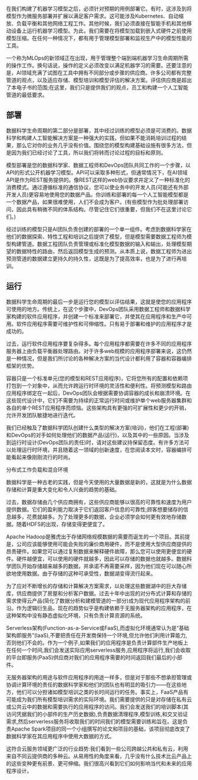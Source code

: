 

<!--
 * @version:
 * @Author:  StevenJokess https://github.com/StevenJokess
 * @Date: 2020-12-06 18:27:08
 * @LastEditors:  StevenJokess https://github.com/StevenJokess
 * @LastEditTime: 2020-12-06 18:34:47
 * @Description:
 * @TODO::
 * @Reference:https://learning.oreilly.com/library/view/agile-ai/9781492074984/ch02.html#the_machine_learning_life_cycle
-->

在我们构建了机器学习模型之后，必须针对预期的用例部署它。有时，这涉及到将模型作为微服务部署并扩展以满足客户需求。这可能涉及Kubernetes、自动缩放、负载平衡和其他网络工程工作。其他时候，我们必须直接在智能手机和其他移动设备上运行机器学习模型。为此，我们需要在将模型加载到嵌入式硬件之前使用模型压缩。在任何一种情况下，都有用于管理模型部署和监视生产中的模型性能的工具。

一个称为MLOps的新领域正在出现，用于管理整个端到端机器学习生命周期所需的操作工作。换句话说，操作的定义必须改变以满足机器学习的需要。还要注意的是，AI领域充满了试图在工具中拥有不同部分或步骤的供应商。许多公司都有完整管道的观点，以及适应存储、模型培训和模型评估的解决方案。评估供应商是超出了本电子书的范围;在这里，我们只是提供我们的观点，员工和构建一个人工智能管道的最低要求。

## 部署

数据科学生命周期的第二部分是部署，其中经过训练的模型必须是可消费的。数据科学和构建人工智能解决方案是一种强大的实践，但如果不能消耗培训过程的结果，那么它对你的业务几乎没有价值。围绕您的模型构建基础设施有很多方法，但是因为我们已经讨论了工具，所以我们将转而讨论过程的目标和原则。

模型部署是您的数据科学家、数据工程师和DevOps团队共同工作的一个步骤，以API的形式公开机器学习模型。API可以采取多种形式，但通常情况下，在AI领域API是作为REST服务提供的。像REST这样的web协议要求并定义了一种标准化的消费模式。通过遵循标准的通信协议，您可以使业务中的开发人员(可能还有外部开发人员)更容易地使用您的数据产品。你训练和部署的每一个人工智能模型都是一个数据产品，如果很难使用，人们不会成为客户。(有些模型作为批处理部署访问，因此具有稍微不同的体系结构。尽管记住它们很重要，但我们不在这里讨论它们。)

经过训练的模型只是AI团队负责创建的部署的一个单一组件。考虑到数据科学家在他们的数据探索、特性工程和培训之后提供了模型，但是模型需要数据工程师为模型构建管道。数据工程团队负责管理或标准化模型数据的输入和输出，处理模型期望的数据特性的路由，然后返回模型生成的预测。从本质上说，数据工程师为进出预测管道的数据建立更持久的持久性，这既是为了提高效率，也是为了进行再培训。


## 运行

数据科学生命周期的最后一步是运行您的模型以评估结果，这就是使您的应用程序可使用的地方。传统上，在这个步骤中，DevOps团队采用数据工程师和数据科学家构建的软件应用程序，并创建一个标准来部署它，并使其在应用程序和生产中可用。软件应用程序需要可维护性和可伸缩性。只有易于部署和维护的应用程序才是成功的。

过去，运行软件应用程序要复杂得多。每个应用程序都需要在许多不同的应用程序服务器上由负载平衡器处理路由。对于许多web规模的应用程序部署来说，这仍然是一种情况，但是我们所讨论的各种解决方案的当代设计都利用了容器和容器编排框架的优势。

容器只是一个标准单元(您的模型和REST应用程序)，它将您所有的配置和依赖项打包到一个对象中，从而允许跨运行时环境的灵活性和便利性。将预测模型和路由应用程序绑定在一起后，DevOps团队会根据需要协调容器的成长和崩溃环境。在这些现代设计中，它们不需要为持续的正常运行时间或维护单个web服务器集群和各自的单个REST应用程序而烦恼。这些架构具有更强的可扩展性和更少的开销，允许开发团队敏捷地进行迭代。

我们已经触及了数据科学团队创建什么类型的解决方案(培训)，他们在工程(部署)和DevOps的对手如何处理他们的数据产品(运行)，以及其中的一些原因。当涉及到运行时设计(DevOps团队的责任)时，请对这些建议持保留态度。有许多方法可以处理运行时环境，并且随着这一领域的创新速度，在您阅读本文时，容器编排可能看起来像刚刚流行的时尚。


分布式工作负载和混合环境

数据科学是一种古老的实践，但是今天使用的大量数据是新的，这就是为什么数据存储和计算是重大变化和令人兴奋的趋势的基础。

过去，数据存储由几个供应商拥有，这些供应商能够以很高的可靠性和速度为用户提供数据。它们的盈利能力取决于它们返回客户信息的可靠性;顾客想要储存的信息越多，花费就越多。为了处理更多的数据，企业必须学会如何更有效地存储数据。随着HDFS的出现，存储变得更便宜了。

Apache Hadoop是雅虎出于存储网络规模数据的需要而诞生的一个项目。其前提是，公司应该能够使用可能会失败的廉价商用硬件，而不是使用大型供应商提供的昂贵硬件。如果您可以通过复制数据来解释硬件故障，那么您可以使用更便宜的硬件。硬件越便宜，可以使用的硬件就越多，因此可以存储的数据也就越多。数据科学团队开始存储越来越多的数据，并承诺不再需要采样，因为他们现在可以随心所欲地使用数据。由于存储的这种可承受性，数据湖变得流行起来。

为了应对不断增长的存储和计算解决方案需求，以处理这些数据湖中的巨大存储库，供应商提供了房屋和分析客户数据。过去十年中出现的对分布式计算和存储的需求使得云产品(简化了数据分析和建模管道的一部分)成为现代应用程序架构的前沿。作为逻辑衍生品，现在的趋势似乎是构建依赖于无服务器架构的应用程序，在这种架构中没有静态虚拟化环境，只有负责计算资源的系统。

Serverless架构(Function-as-a-Service或FaaS),而虚拟化环境通常认为是“基础架构即服务”(IaaS),不要把责任在开发商保持一个环境,但允许他们利用计算能力,否则他们不会的。作为一个例子,如果我们的应用程序是负责计算部件生产地板上在任何一个时间,我们会发送实际应用serverless服务,应用程序将运行,我们会收取的平台即服务(PaaS)供应商对我们的应用程序需要的时间返回我们最后的小部件。

无服务器架构的用途与软件应用程序的用途一样多，但是对于那些不想承担管理或协调计算环境的责任的数据科学家和他们的团队也有明显的吸引力——在这些地方，他们可以分担诸如模型培训之类的长时间运行的任务。事实上，FaaS产品有可能成为我们所有模型培训需求的实际环境。我们需要提供的只是对存储在私有云或公共云中的数据和需要执行的应用程序的访问。我们会发送我们的培训脚本(其访问凭据我们的小部件的生产历史数据),负责数据清理程序,模型训练,和交叉验证需求,然后serverless服务将收取我们的时间我们的模型需要训练和旨在。这是负责Apache Spark项目的同一个小组撰写的论文和项目的基础，该项目彻底改变了数据科学家在其应用程序中使用大数据的方式。

这符合云服务领域更广泛的行业趋势:我们看到一些公司跨越公共和私有云，利用来自不同云提供商的多种云。从易用性的角度来看，几乎没有什么技术比云产品上的这些变种更有前景、更可伸缩。我们很高兴看到它们如何影响当代和未来的应用程序设计。
